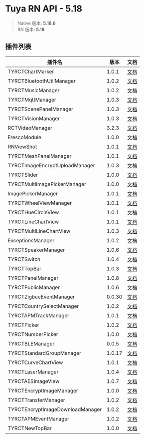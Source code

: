 # Tuya RN API - 5.18

> Native 版本: **5.18.6**  
> RN 版本: **5.18**  

## 插件列表

插件名|版本|文档  
-|-|-  
TYRCTChartMarker|1.0.1|[文档](172.16.246.13:3232/#/rndocs/plugins/TYRCTChartMarker/1.0.1/doc)  
TYRCTBluetoothUtilManager|1.0.2|[文档](172.16.246.13:3232/#/rndocs/plugins/TYRCTBluetoothUtilManager/1.0.2/doc)  
TYRCTMusicManager|1.0.2|[文档](172.16.246.13:3232/#/rndocs/plugins/TYRCTMusicManager/1.0.2/doc)  
TYRCTMqttManager|1.0.3|[文档](172.16.246.13:3232/#/rndocs/plugins/TYRCTMqttManager/1.0.3/doc)  
TYRCTScenePanelManager|1.0.3|[文档](172.16.246.13:3232/#/rndocs/plugins/TYRCTScenePanelManager/1.0.3/doc)  
TYRCTVisionManager|1.0.3|[文档](172.16.246.13:3232/#/rndocs/plugins/TYRCTVisionManager/1.0.3/doc)  
RCTVideoManager|3.2.3|[文档](172.16.246.13:3232/#/rndocs/plugins/RCTVideoManager/3.2.3/doc)  
FrescoModule|1.0.0|[文档](172.16.246.13:3232/#/rndocs/plugins/FrescoModule/1.0.0/doc)  
RNViewShot|1.0.1|[文档](172.16.246.13:3232/#/rndocs/plugins/RNViewShot/1.0.1/doc)  
TYRCTMeshPanelManager|1.0.1|[文档](172.16.246.13:3232/#/rndocs/plugins/TYRCTMeshPanelManager/1.0.1/doc)  
TYRCTImageEncryptUploadManager|1.0.3|[文档](172.16.246.13:3232/#/rndocs/plugins/TYRCTImageEncryptUploadManager/1.0.3/doc)  
TYRCTSlider|1.0.0|[文档](172.16.246.13:3232/#/rndocs/plugins/TYRCTSlider/1.0.0/doc)  
TYRCTMultiImagePickerManager|1.0.0|[文档](172.16.246.13:3232/#/rndocs/plugins/TYRCTMultiImagePickerManager/1.0.0/doc)  
ImagePickerManager|1.0.1|[文档](172.16.246.13:3232/#/rndocs/plugins/ImagePickerManager/1.0.1/doc)  
TYRCTWheelViewManager|1.0.1|[文档](172.16.246.13:3232/#/rndocs/plugins/TYRCTWheelViewManager/1.0.1/doc)  
TYRCTHueCircleView|1.0.1|[文档](172.16.246.13:3232/#/rndocs/plugins/TYRCTHueCircleView/1.0.1/doc)  
TYRCTLineChartView|1.0.1|[文档](172.16.246.13:3232/#/rndocs/plugins/TYRCTLineChartView/1.0.1/doc)  
TYRCTMultiLineChartView|1.0.3|[文档](172.16.246.13:3232/#/rndocs/plugins/TYRCTMultiLineChartView/1.0.3/doc)  
ExceptionsManager|1.0.2|[文档](172.16.246.13:3232/#/rndocs/plugins/ExceptionsManager/1.0.2/doc)  
TYRCTSpeakerManager|1.0.6|[文档](172.16.246.13:3232/#/rndocs/plugins/TYRCTSpeakerManager/1.0.6/doc)  
TYRCTSwitch|1.0.4|[文档](172.16.246.13:3232/#/rndocs/plugins/TYRCTSwitch/1.0.4/doc)  
TYRCTTopBar|1.0.3|[文档](172.16.246.13:3232/#/rndocs/plugins/TYRCTTopBar/1.0.3/doc)  
TYRCTPanelManager|1.0.8|[文档](172.16.246.13:3232/#/rndocs/plugins/TYRCTPanelManager/1.0.8/doc)  
TYRCTPublicManager|1.0.6|[文档](172.16.246.13:3232/#/rndocs/plugins/TYRCTPublicManager/1.0.6/doc)  
TYRCTZigbeeEventManager|0.0.30|[文档](172.16.246.13:3232/#/rndocs/plugins/TYRCTZigbeeEventManager/0.0.30/doc)  
TYRCTCountrySelectManager|1.0.2|[文档](172.16.246.13:3232/#/rndocs/plugins/TYRCTCountrySelectManager/1.0.2/doc)  
TYRCTAPMTrackManager|1.0.1|[文档](172.16.246.13:3232/#/rndocs/plugins/TYRCTAPMTrackManager/1.0.1/doc)  
TYRCTPicker|1.0.2|[文档](172.16.246.13:3232/#/rndocs/plugins/TYRCTPicker/1.0.2/doc)  
TYRCTNumberPicker|1.0.0|[文档](172.16.246.13:3232/#/rndocs/plugins/TYRCTNumberPicker/1.0.0/doc)  
TYRCTBLEManager|0.0.5|[文档](172.16.246.13:3232/#/rndocs/plugins/TYRCTBLEManager/0.0.5/doc)  
TYRCTStandardGroupManager|1.0.17|[文档](172.16.246.13:3232/#/rndocs/plugins/TYRCTStandardGroupManager/1.0.17/doc)  
TYRCTCurveChartView|1.0.1|[文档](172.16.246.13:3232/#/rndocs/plugins/TYRCTCurveChartView/1.0.1/doc)  
TYRCTLaserManager|1.0.4|[文档](172.16.246.13:3232/#/rndocs/plugins/TYRCTLaserManager/1.0.4/doc)  
TYRCTAESImageView|1.0.7|[文档](172.16.246.13:3232/#/rndocs/plugins/TYRCTAESImageView/1.0.7/doc)  
TYRCTEncryptImageManager|1.0.0|[文档](172.16.246.13:3232/#/rndocs/plugins/TYRCTEncryptImageManager/1.0.0/doc)  
TYRCTTransferManager|1.0.2|[文档](172.16.246.13:3232/#/rndocs/plugins/TYRCTTransferManager/1.0.2/doc)  
TYRCTEncryptImageDownloadManager|1.0.2|[文档](172.16.246.13:3232/#/rndocs/plugins/TYRCTEncryptImageDownloadManager/1.0.2/doc)  
TYRCTAPMEventManager|1.0.2|[文档](172.16.246.13:3232/#/rndocs/plugins/TYRCTAPMEventManager/1.0.2/doc)  
TYRCTNewTopBar|1.0.0|[文档](172.16.246.13:3232/#/rndocs/plugins/TYRCTNewTopBar/1.0.0/doc)  
